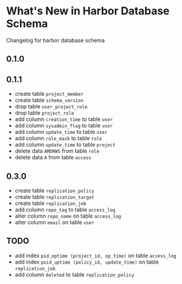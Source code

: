 # What's New in Harbor Database Schema
Changelog for harbor database schema

## 0.1.0

## 0.1.1

  - create table `project_member`
  - create table `schema_version`
  - drop table `user_project_role`
  - drop table `project_role`
  - add column `creation_time` to table `user`
  - add column `sysadmin_flag` to table `user`
  - add column `update_time` to table `user`
  - add column `role_mask` to table `role`
  - add column `update_time` to table `project`
  - delete data `AMDRWS` from table `role`
  - delete data `A` from table `access`
  
## 0.3.0

  - create table `replication_policy`
  - create table `replication_target`
  - create table `replication_job`
  - add column `repo_tag` to table `access_log`
  - alter column `repo_name` on table `access_log`
  - alter column `email` on table `user` 

## TODO

  - add index `pid_optime (project_id, op_time)` on table `access_log`
  - add index `poid_uptime (policy_id, update_time)` on table `replication_job`
  - add column `deleted` to table `replication_policy`
